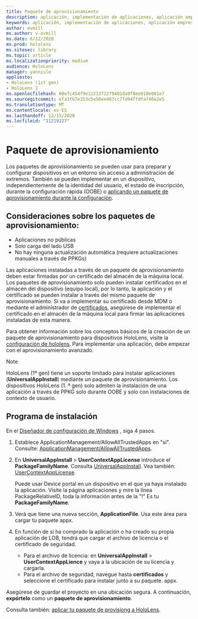 ```yaml
---
title: Paquete de aprovisionamiento
description: aplicación, implementación de aplicaciones, aplicación empresarial demployment, aprovisionamiento
keywords: aplicación, implementación de aplicaciones, aplicación empresarial demployment, aprovisionamiento
author: evmill
ms.author: v-evmill
ms.date: 6/22/2020
ms.prod: hololens
ms.sitesec: library
ms.topic: article
ms.localizationpriority: medium
audience: HoloLens
manager: yannisle
appliesto:
- HoloLens (1st gen)
- HoloLens 2
ms.openlocfilehash: 60efc454f9e1221372279401da9f8ee918e061e7
ms.sourcegitcommit: efa3fb7e353c5e56ee467cc7fd94ffdfaf46e2e5
ms.translationtype: MT
ms.contentlocale: es-ES
ms.lasthandoff: 12/15/2020
ms.locfileid: "11219227"
---
```

# Paquete de aprovisionamiento

Los paquetes de aprovisionamiento se pueden usar para preparar y configurar dispositivos en un entorno sin acceso a administración de extremos. También se pueden implementar en un dispositivo, independientemente de la identidad del usuario, el estado de inscripción, durante la configuración rápida (OOBE) o [aplicando un paquete de aprovisionamiento durante la configuración](https://docs.microsoft.com/hololens/hololens-provisioning##apply-a-provisioning-package-to-hololens-during-setup).

## Consideraciones sobre los paquetes de aprovisionamiento:
* Aplicaciones no públicas
* Solo carga del lado USB
* No hay ninguna actualización automática (requiere actualizaciones manuales a través de PPKGs)

Las aplicaciones instaladas a través de un paquete de aprovisionamiento deben estar firmadas por un certificado del almacén de la máquina local. Los paquetes de aprovisionamiento solo pueden instalar certificados en el almacén del dispositivo (equipo local), por lo tanto, la aplicación y el certificado se pueden instalar a través del mismo paquete de aprovisionamiento. Si va a implementar su certificado desde MDM o mediante el administrador de [certificados](certificate-manager.md), asegúrese de implementar el certificado en el almacén de la máquina local para firmar las aplicaciones instaladas de esta manera.

Para obtener información sobre los conceptos básicos de la creación de un paquete de aprovisionamiento para dispositivos HoloLens, visite la [configuración de hololens](https://docs.microsoft.com/hololens/hololens-provisioning). Para implementar una aplicación, debe empezar con el aprovisionamiento avanzado.

> [!NOTE]
> HoloLens (1º gen) tiene un soporte limitado para instalar aplicaciones (**UniversalAppInstall**) mediante un paquete de aprovisionamiento. Los dispositivos HoloLens (1. ª gen) solo admiten la instalación de una aplicación a través de PPKG solo durante OOBE y solo con instalaciones de contexto de usuario.

## Programa de instalación

En el [Diseñador de configuración de Windows](https://www.microsoft.com/store/productId/9NBLGGH4TX22) , siga 4 pasos.

1. Establece ApplicationManagement/AllowAllTrustedApps en "sí". Consulte: [ApplicationManagement/AllowAllTrustedApps](https://docs.microsoft.com/windows/client-management/mdm/policy-csp-applicationmanagement#applicationmanagement-allowalltrustedapps).

2. En **UniversalAppInstall**  >  **UserContextAppLicense** introduce el **PackageFamilyName**. Consulta [UniversalAppInstall](https://docs.microsoft.com/windows/configuration/wcd/wcd-universalappinstall). Vea también: [UserContextAppLicense](https://docs.microsoft.com/windows/configuration/wcd/wcd-universalappinstall#usercontextapplicense).

   Puede usar Device portal en un dispositivo en el que ya haya instalado la aplicación. Visite la página aplicaciones y mire la línea PackageRelativeID, toda la información antes de la "!" Es tu **PackageFamilyName**.
    
3. Verá que tiene una nueva sección, **ApplicationFile**. Usa este área para cargar tu paquete appx.

4. En función de si ha comprado la aplicación o ha creado su propia aplicación de LOB, tendrá que cargar el archivo de licencia o el certificado de seguridad.

    - Para el archivo de licencia: en **UniversalAppInstall**  >  **UserContextAppLience** y vaya a la ubicación de su licencia y cargarla. 
    - Para el archivo de seguridad, navegue hasta **certificados** y seleccione el certificado para instalar junto a su paquete. appx.

Asegúrese de guardar el proyecto en una ubicación segura. A continuación, **expórtelo** como un **paquete de aprovisionamiento**.  
    
Consulta también: [aplicar tu paquete de provisiong a HoloLens](https://docs.microsoft.com/hololens/hololens-provisioning#apply-a-provisioning-package-to-hololens-during-setup).
